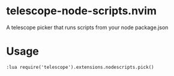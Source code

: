 # telescope-node-scripts.nvim
A telescope picker that runs scripts from your node package.json

# Usage
```:lua require('telescope').extensions.nodescripts.pick()```

